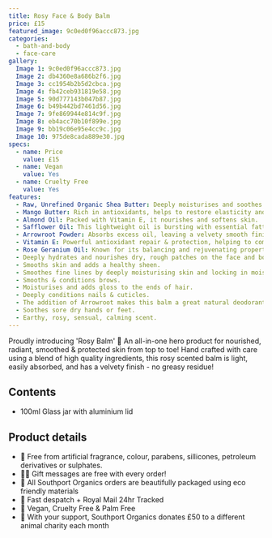 ```yaml
---
title: Rosy Face & Body Balm
price: £15
featured_image: 9c0ed0f96accc873.jpg
categories:
  - bath-and-body
  - face-care
gallery:
  Image 1: 9c0ed0f96accc873.jpg
  Image 2: db4360e8a686b2f6.jpg
  Image 3: cc1954b2b5d2cbca.jpg
  Image 4: fb42ceb931819e58.jpg
  Image 5: 90d777143b047b87.jpg
  Image 6: b49b442bd7461d56.jpg
  Image 7: 9fe869944e814c9f.jpg
  Image 8: eb4acc70b10f899e.jpg
  Image 9: bb19c06e95e4cc9c.jpg
  Image 10: 975de8cada889e30.jpg
specs:
  - name: Price
    value: £15
  - name: Vegan
    value: Yes
  - name: Cruelty Free
    value: Yes
features:
  - Raw, Unrefined Organic Shea Butter: Deeply moisturises and soothes dry, irritated skin.
  - Mango Butter: Rich in antioxidants, helps to restore elasticity and suppleness to the skin.
  - Almond Oil: Packed with Vitamin E, it nourishes and softens skin.
  - Safflower Oil: This lightweight oil is bursting with essential fatty acids.
  - Arrowroot Powder: Absorbs excess oil, leaving a velvety smooth finish. Skin protective properties.
  - Vitamin E: Powerful antioxidant repair & protection, helping to combat signs of aging and environmental damage.
  - Rose Geranium Oil: Known for its balancing and rejuvenating properties, promotes a healthy, glowing complexion.
  - Deeply hydrates and nourishes dry, rough patches on the face and body.
  - Smooths skin and adds a healthy sheen.
  - Smoothes fine lines by deeply moisturising skin and locking in moisture.
  - Smooths & conditions brows.
  - Moisturises and adds gloss to the ends of hair.
  - Deeply conditions nails & cuticles.
  - The addition of Arrowroot makes this balm a great natural deodorant.
  - Soothes sore dry hands or feet.
  - Earthy, rosy, sensual, calming scent.
---
```


Proudly introducing 'Rosy Balm' 🌸 An all-in-one hero product for nourished, radiant, smoothed & protected skin from top to toe! Hand crafted with care using a blend of high quality ingredients, this rosy scented balm is light, easily absorbed, and has a velvety finish - no greasy residue!

## Contents

- 100ml Glass jar with aluminium lid

## Product details

- 🍊 Free from artificial fragrance, colour, parabens, sillicones, petroleum derivatives or sulphates.
- ✍🏼 Gift messages are free with every order!
- 🌿 All Southport Organics orders are beautifully packaged using eco friendly materials
- 📮 Fast despatch + Royal Mail 24hr Tracked
- 🐰 Vegan, Cruelty Free & Palm Free
- 🐾 With your support, Southport Organics donates £50 to a different animal charity each month
